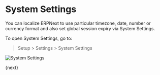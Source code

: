 # System Settings

You can localize ERPNext to use particular timezone, date, number or currency format and also set global session expiry via System Settings.

To open System Settings, go to:

> Setup > Settings > System Settings

<img class="screenshot" alt="System Settings" src="assets/img/setup/settings/system-settings.png">

{next}
